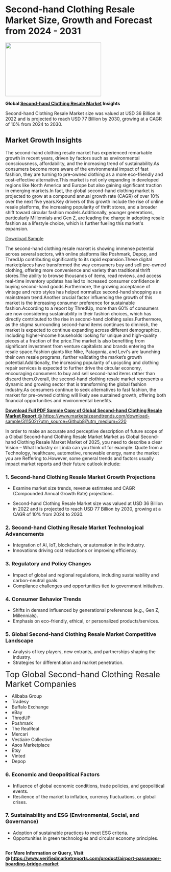 <H1>Second-hand Clothing Resale Market Size, Growth and Forecast from 2024 - 2031</H1><img class="aligncenter size-medium wp-image-584254" src="https://thirdeyenews.in/wp-content/uploads/2024/09/Global-Market-Research-300x168.jpeg" alt="" width="300" height="168" /><p><strong>Global&nbsp;<a href="https://www.marketsizeandtrends.com/download-sample/311502/?utm_source=Github8j?utm_medium=220">Second-hand Clothing Resale Market</a> Insights</strong></p><p>Second-hand Clothing Resale Market size was valued at USD 36 Billion in 2022 and is projected to reach USD 77 Billion by 2030, growing at a CAGR of 10% from 2024 to 2030.</p><p><h2>Market Growth Insights</h2> <p>The second-hand clothing resale market has experienced remarkable growth in recent years, driven by factors such as environmental consciousness, affordability, and the increasing trend of sustainability.As consumers become more aware of the environmental impact of fast fashion, they are turning to pre-owned clothing as a more eco-friendly and cost-effective alternative.This market is not only expanding in developed regions like North America and Europe but also gaining significant traction in emerging markets.In fact, the global second-hand clothing market is projected to grow at a compound annual growth rate (CAGR) of over 10% over the next five years.Key drivers of this growth include the rise of online resale platforms, the increasing popularity of thrift stores, and a broader shift toward circular fashion models.Additionally, younger generations, particularly Millennials and Gen Z, are leading the charge in adopting resale fashion as a lifestyle choice, which is further fueling this market's expansion.</p> <p><a href="download_sample_link">Download Sample</a></p> <p>The second-hand clothing resale market is showing immense potential across several sectors, with online platforms like Poshmark, Depop, and ThredUp contributing significantly to its rapid expansion.These digital marketplaces have transformed the way consumers buy and sell pre-owned clothing, offering more convenience and variety than traditional thrift stores.The ability to browse thousands of items, read reviews, and access real-time inventory updates has led to increased consumer confidence in buying second-hand goods.Furthermore, the growing acceptance of vintage and retro styles has helped normalize second-hand shopping as a mainstream trend.Another crucial factor influencing the growth of this market is the increasing consumer preference for sustainable fashion.According to a report by ThredUp, more than 60% of consumers are now considering sustainability in their fashion choices, which has directly contributed to the rise in second-hand clothing sales.Furthermore, as the stigma surrounding second-hand items continues to diminish, the market is expected to continue expanding across different demographics, including higher-income households looking for unique and high-quality pieces at a fraction of the price.The market is also benefiting from significant investment from venture capitalists and brands entering the resale space.Fashion giants like Nike, Patagonia, and Levi's are launching their own resale programs, further validating the market’s growth potential.Additionally, the increasing popularity of upcycling and clothing repair services is expected to further drive the circular economy, encouraging consumers to buy and sell second-hand items rather than discard them.Overall, the second-hand clothing resale market represents a dynamic and growing sector that is transforming the global fashion industry.As consumers continue to seek alternatives to fast fashion, the market for pre-owned clothing will likely see sustained growth, offering both financial opportunities and environmental benefits.</p> <p><a href="get_more_link"></p><p><span class=""><strong>Download Full PDF Sample Copy of Global Second-hand Clothing Resale Market Report</strong> @ <a href="https://www.marketsizeandtrends.com/download-sample/311502/?utm_source=Github8j?utm_medium=220" target="_blank">https://www.marketsizeandtrends.com/download-sample/311502/?utm_source=Github8j?utm_medium=220</a></span></p><p>In order to make an accurate and perceptive description of future scope of a Global&nbsp;Second-hand Clothing Resale Market Market as Global&nbsp;Second-hand Clothing Resale Market Market of 2025, you need to describe a clear Vision &ndash; What Industry or Linda can you think of for example: Quote from a Technology, healthcare, automotive, renewable energy, name the market you are Reffering to.However, some general trends and factors usually impact market reports and their future outlook include:</p><h3>1.&nbsp;<strong>Second-hand Clothing Resale Market Growth Projections</strong></h3><ul><li>Examine market size trends, revenue estimates and CAGR (Compounded Annual Growth Rate) projections.</li><li><p>Second-hand Clothing Resale Market size was valued at USD 36 Billion in 2022 and is projected to reach USD 77 Billion by 2030, growing at a CAGR of 10% from 2024 to 2030.</p></li></ul><h3>2.&nbsp;<strong>Second-hand Clothing Resale Market Technological Advancements</strong></h3><ul><li>Integration of AI, IoT, blockchain, or automation in the industry.</li><li>Innovations driving cost reductions or improving efficiency.</li></ul><h3>3.&nbsp;<strong>Regulatory and Policy Changes</strong></h3><ul><li>Impact of global and regional regulations, including sustainability and carbon-neutral goals.</li><li>Compliance challenges and opportunities tied to government initiatives.</li></ul><h3>4.&nbsp;<strong>Consumer Behavior Trends</strong></h3><ul><li>Shifts in demand influenced by generational preferences (e.g., Gen Z, Millennials).</li><li>Emphasis on eco-friendly, ethical, or personalized products/services.</li></ul><h3>5.&nbsp;<strong>Global Second-hand Clothing Resale Market Competitive Landscape</strong></h3><ul><li>Analysis of key players, new entrants, and partnerships shaping the industry.</li><li>Strategies for differentiation and market penetration.</li></ul><p data-pm-slice="1 1 []"><span style="color: inherit; font-family: inherit; font-size: 25px;">Top Global Second-hand Clothing Resale Market Companies</span></p><div class="" data-test-id=""><p><li>Alibaba Group</li><li> Tradesy</li><li> Buffalo Exchange</li><li> eBay</li><li> ThredUP</li><li> Poshmark</li><li> The RealReal</li><li> Mercari</li><li> Vestiaire Collective</li><li> Asos Marketplace</li><li> Etsy</li><li> Vinted</li><li> Depop</li></p></div><h3>6.&nbsp;<strong>Economic and Geopolitical Factors</strong></h3><ul><li>Influence of global economic conditions, trade policies, and geopolitical events.</li><li>Resilience of the market to inflation, currency fluctuations, or global crises.</li></ul><h3>7.&nbsp;<strong>Sustainability and ESG (Environmental, Social, and Governance)</strong></h3><ul><li>Adoption of sustainable practices to meet ESG criteria.</li><li>Opportunities in green technologies and circular economy principles.</li></ul><h2><strong style="font-size: 14px;">For More Information or Query, Visit @&nbsp;</strong><a style="background-color: #ffffff; font-size: 14px;" href="https://www.marketsizeandtrends.com/report/second-hand-clothing-resale-market/" target="_blank">https://www.verifiedmarketreports.com/product/airport-passenger-boarding-bridge-market</a></h2>